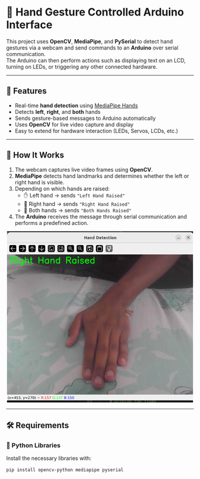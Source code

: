 # 🤖 Hand Gesture Controlled Arduino Interface

This project uses **OpenCV**, **MediaPipe**, and **PySerial** to detect hand gestures via a webcam and send commands to an **Arduino** over serial communication.  
The Arduino can then perform actions such as displaying text on an LCD, turning on LEDs, or triggering any other connected hardware.

---

## 🚀 Features
- Real-time **hand detection** using [MediaPipe Hands](https://developers.google.com/mediapipe/solutions/vision/hand_landmarker)  
- Detects **left**, **right**, and **both** hands  
- Sends gesture-based messages to Arduino automatically  
- Uses **OpenCV** for live video capture and display  
- Easy to extend for hardware interaction (LEDs, Servos, LCDs, etc.)

---

## 🧠 How It Works
1. The webcam captures live video frames using **OpenCV**.  
2. **MediaPipe** detects hand landmarks and determines whether the left or right hand is visible.  
3. Depending on which hands are raised:
   - ✋ Left hand → sends `"Left Hand Raised"`  
   - 🤚 Right hand → sends `"Right Hand Raised"`  
   - 🙌 Both hands → sends `"Both Hands Raised"`  
4. The **Arduino** receives the message through serial communication and performs a predefined action.


<p align="center">
  <img src="Screenshot from 2025-10-26 10-39-00.png" alt="Hand Detection" width="500"/>
</p>


---

## 🛠️ Requirements

### 🧩 Python Libraries
Install the necessary libraries with:

```bash
pip install opencv-python mediapipe pyserial


